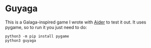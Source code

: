 # Guyaga

This is a Galaga-inspired game I wrote with [Aider](https://aider.chat) to test it out.  It
uses pygame, so to run it you just need to do:

```
python3 -m pip install pygame
python3 guyaga
```
